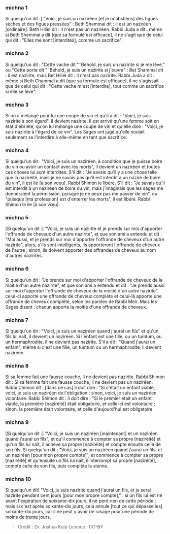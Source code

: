 
### michna 1
Si quelqu'un dit :] "Voici, je suis un naziréen [et je m'abstiens] des figues sèches et des figues pressées" : Beth Shammai dit : il est un naziréen [ordinaire]. Beth Hillel dit : il n'est pas un naziréen. Rabbi Juda a dit : même si Beth Shammaï a dit [que sa formule est efficace], il ne s'agit que de celui qui dit : "Elles me sont [interdites], comme un sacrifice".

### michna 2
Si quelqu'un dit : "Cette vache dit "˜Behold, je suis un nazirite si je me lève," ou "Cette porte dit "˜Behold, je suis un nazirite si j'ouvre" : Bet Shammai dit : il est nazirite, mais Bet Hillel dit : il n'est pas nazirite. Rabbi Juda a dit : même si Beth Chammaï a dit [que sa formule est efficace], il ne s'agissait que de celui qui dit : "Cette vache m'est [interdite], tout comme un sacrifice si elle se lève".

### michna 3
Si on a mélangé pour lui une coupe de vin et qu'il a dit : "Voici, je suis nazirite à son égard", il devient nazirite. Il est arrivé qu'une femme soit en état d'ébriété, qu'on lui mélange une coupe de vin et qu'elle dise : "Voici, je suis nazirite à l'égard de ce vin". Les Sages ont jugé qu'elle voulait seulement se l'interdire à elle-même en tant que sacrifice.

### michna 4
Si quelqu'un dit : "Voici, je suis un naziréen, à condition que je puisse boire du vin ou avoir un contact avec les morts", il devient un naziréen et toutes ces choses lui sont interdites. S'il dit : "Je savais qu'il y a une chose telle que la naziréité, mais je ne savais pas qu'il est interdit à un naziré de boire du vin", il est lié [à son voeu]. Rabbi Shimon le libère. S'il dit : "Je savais qu'il est interdit à un naziréen de boire du vin, mais j'imaginais que les sages me donneraient la permission, puisque je ne peux pas me passer de vin", ou "puisque [ma profession] est d'enterrer les morts", il est libéré. Rabbi Shimon le lie [à son vœu].

### michna 5
[Si quelqu'un dit :] "Voici, je suis un nazirite et je prends sur moi d'apporter l'offrande de cheveux d'un autre nazirite", et que son ami a entendu et dit : "Moi aussi, et je prends sur moi d'apporter l'offrande de cheveux d'un autre nazirite", alors, s'ils sont intelligents, ils apporteront l'offrande de cheveux de l'autre ; sinon, ils doivent apporter des offrandes de cheveux au nom d'autres nazirites.

### michna 6
Si quelqu'un dit : "Je prends sur moi d'apporter l'offrande de cheveux de la moitié d'un autre nazirite", et que son ami a entendu et dit : "Je prends aussi sur moi d'apporter l'offrande de cheveux de la moitié d'un autre nazirite", celui-ci apporte une offrande de cheveux complète et celui-là apporte une offrande de cheveux complète, selon les paroles de Rabbi Meir. Mais les Sages disent : chacun apporte la moitié d'une offrande de cheveux.

### michna 7
Si quelqu'un dit : "Voici, je suis un naziréen quand j'aurai un fils" et qu'un fils lui naît, il devient un naziréen. Si l'enfant est une fille, ou un tumtum, ou un hermaphrodite, il ne devient pas nazirite. S'il a dit : "Quand j'aurai un enfant", même si c'est une fille, un tumtum ou un hermaphrodite, il devient naziréen.

### michna 8
Si sa femme fait une fausse couche, il ne devient pas nazirite. Rabbi Shimon dit : Si sa femme fait une fausse couche, il ne devient pas un naziréen. Rabbi Chimon dit : [dans ce cas] il doit dire : "Si c'était un enfant viable, voici, je suis un naziréen de l'obligation ; sinon, voici, je suis un naziréen volontaire. Rabbi Shimon dit : il doit dire : "Si le premier était un enfant viable, la première [naziréité] était obligatoire, et celle-ci est volontaire ; sinon, la première était volontaire, et celle d'aujourd'hui est obligatoire.

### michna 9
[Si quelqu'un dit :] "Voici, je suis un naziréen [maintenant] et un naziréen quand j'aurai un fils", et qu'il commence à compter sa propre [naziréité] et qu'un fils lui naît, il achève sa propre [naziréité] et compte ensuite celle de son fils. Si quelqu'un dit : "Voici, je suis un naziréen quand j'aurai un fils, et un naziréen [pour mon propre compte]", et commence à compter sa propre [naziréité] et qu'ensuite un fils lui naît, il interrompt sa propre [naziréité], compte celle de son fils, puis complète la sienne.

### michna 10
Si quelqu'un dit] "Voici, je suis nazirite quand j'aurai un fils, et je serai nazirite pendant cent jours [pour mon propre compte]," : si un fils lui est né avant l'expiration de soixante-dix jours, il ne perd rien de cette période ; mais si c'est après soixante-dix jours, cela annule [tout ce qui dépasse les] soixante-dix jours, car il ne peut y avoir de rasage pour une période de moins de trente jours.

>Crédit : Dr. Joshua Kulp
>Licence : CC-BY